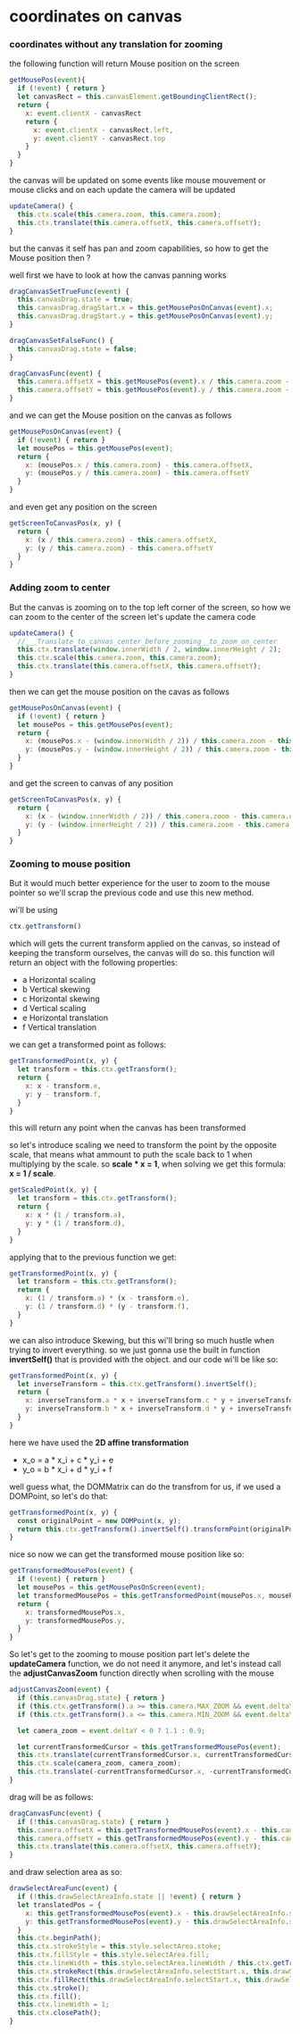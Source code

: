 # coordinates on canvas

### coordinates without any translation for zooming
the following function will return Mouse position on the screen
```javascript
getMousePos(event){
  if (!event) { return }
  let canvasRect = this.canvasElement.getBoundingClientRect();
  return {
    x: event.clientX - canvasRect
    return {
      x: event.clientX - canvasRect.left,
      y: event.clientY - canvasRect.top
    }
  }
}
```

the canvas will be updated on some events like mouse mouvement or mouse clicks and on each update
the camera will be updated
```javascript
updateCamera() {
  this.ctx.scale(this.camera.zoom, this.camera.zoom);
  this.ctx.translate(this.camera.offsetX, this.camera.offsetY);
}
```

but the canvas it self has pan and zoom capabilities, so how to get the Mouse position then ?

well first we have to look at how the canvas panning works
```javascript
dragCanvasSetTrueFunc(event) {
  this.canvasDrag.state = true;
  this.canvasDrag.dragStart.x = this.getMousePosOnCanvas(event).x;
  this.canvasDrag.dragStart.y = this.getMousePosOnCanvas(event).y;
}

dragCanvasSetFalseFunc() {
  this.canvasDrag.state = false;
}

dragCanvasFunc(event) {
  this.camera.offsetX = this.getMousePos(event).x / this.camera.zoom - this.canvasDrag.dragStart.x;
  this.camera.offsetY = this.getMousePos(event).y / this.camera.zoom - this.canvasDrag.dragStart.y;
}
```

and we can get the Mouse position on the canvas as follows
```javascript
getMousePosOnCanvas(event) {
  if (!event) { return }
  let mousePos = this.getMousePos(event);
  return {
    x: (mousePos.x / this.camera.zoom) - this.camera.offsetX,
    y: (mousePos.y / this.camera.zoom) - this.camera.offsetY
  }
}
```
and even get any position on the screen
```javascript
getScreenToCanvasPos(x, y) {
  return {
    x: (x / this.camera.zoom) - this.camera.offsetX,
    y: (y / this.camera.zoom) - this.camera.offsetY
  }
}
```

### Adding zoom to center
But the canvas is zooming on to the top left corner of the screen, so how we can zoom to the center of the screen
let's update the camera code
```javascript
updateCamera() {
  //___Translate_to_canvas_center_before_zooming__to_zoom_on_center
  this.ctx.translate(window.innerWidth / 2, window.innerHeight / 2);
  this.ctx.scale(this.camera.zoom, this.camera.zoom);
  this.ctx.translate(this.camera.offsetX, this.camera.offsetY);
}
```

then we can get the mouse position on the cavas as follows
```javascript
getMousePosOnCanvas(event) {
  if (!event) { return }
  let mousePos = this.getMousePos(event);
  return {
    x: (mousePos.x - (window.innerWidth / 2)) / this.camera.zoom - this.camera.offsetX,
    y: (mousePos.y - (window.innerHeight / 2)) / this.camera.zoom - this.camera.offsetY,
  }
}
```
and get the screen to canvas of any position
```javascript
getScreenToCanvasPos(x, y) {
  return {
    x: (x - (window.innerWidth / 2)) / this.camera.zoom - this.camera.offsetX,
    y: (y - (window.innerHeight / 2)) / this.camera.zoom - this.camera.offsetY,
  }
}
```


### Zooming to mouse position

But it would much better experience for the user to zoom to the mouse pointer
so we'll scrap the previous code and use this new method.

wi'll be using 
```javascript
ctx.getTransform()
```
which will gets the current transform applied on the canvas, so instead of keeping the transform ourselves, the canvas will do so.
this function will return an object with the following properties:
- a Horizontal scaling
- b Vertical skewing
- c Horizontal skewing
- d Vertical scaling
- e Horizontal translation
- f Vertical translation


we can get a transformed point as follows:
```javascript
getTransformedPoint(x, y) {
  let transform = this.ctx.getTransform();
  return {
    x: x - transform.e,
    y: y - transform.f,
  }
}
```
this will return any point when the canvas has been transformed

so let's introduce scaling
we need to transform the point by the opposite scale,
that means what ammount to puth the scale back to 1 when multiplying by the scale.
so **scale * x = 1**, when solving we get this formula: **x = 1 / scale**.
```javascript
getScaledPoint(x, y) {
  let transform = this.ctx.getTransform();
  return {
    x: x * (1 / transform.a),
    y: y * (1 / transform.d),
  }
}
```

applying that to the previous function we get:
```javascript
getTransformedPoint(x, y) {
  let transform = this.ctx.getTransform();
  return {
    x: (1 / transform.a) * (x - transform.e),
    y: (1 / transform.d) * (y - transform.f),
  }
}
```

we can also introduce Skewing, but this wi'll bring so much hustle when trying to invert everything.
so we just gonna use the built in function **invertSelf()** that is provided with the object.
and our code wi'll be like so:
```javascript
getTransformedPoint(x, y) {
  let inverseTransform = this.ctx.getTransform().invertSelf();
  return {
    x: inverseTransform.a * x + inverseTransform.c * y + inverseTransform.e,
    y: inverseTransform.b * x + inverseTransform.d * y + inverseTransform.f,
  }
}
```
here we have used the **2D affine transformation**
- x_o = a * x_i + c * y_i + e
- y_o = b * x_i + d * y_i + f

well guess what, the DOMMatrix can do the transfrom for us, if we used a DOMPoint, so let's do that:
```javascript
getTransformedPoint(x, y) {
  const originalPoint = new DOMPoint(x, y);
  return this.ctx.getTransform().invertSelf().transformPoint(originalPoint);
}
```

nice so now we can get the transformed mouse position like so:
```javascript
getTransformedMousePos(event) {
  if (!event) { return }
  let mousePos = this.getMousePosOnScreen(event);
  let transformedMousePos = this.getTransformedPoint(mousePos.x, mousePos.y);
  return {
    x: transformedMousePos.x,
    y: transformedMousePos.y,
  }
}
```

So let's get to the zooming to mouse position part
let's delete the **updateCamera** function, we do not need it anymore,
and let's instead call the **adjustCanvasZoom** function directly when scrolling with the mouse
```javascript
adjustCanvasZoom(event) {
  if (this.canvasDrag.state) { return }
  if (this.ctx.getTransform().a >= this.camera.MAX_ZOOM && event.deltaY < 0) { return }
  if (this.ctx.getTransform().a <= this.camera.MIN_ZOOM && event.deltaY > 0) { return }

  let camera_zoom = event.deltaY < 0 ? 1.1 : 0.9;

  let currentTransformedCursor = this.getTransformedMousePos(event);
  this.ctx.translate(currentTransformedCursor.x, currentTransformedCursor.y);
  this.ctx.scale(camera_zoom, camera_zoom);
  this.ctx.translate(-currentTransformedCursor.x, -currentTransformedCursor.y);
}
```

drag will be as follows:
```javascript
dragCanvasFunc(event) {
  if (!this.canvasDrag.state) { return }
  this.camera.offsetX = this.getTransformedMousePos(event).x - this.canvasDrag.dragStart.x;
  this.camera.offsetY = this.getTransformedMousePos(event).y - this.canvasDrag.dragStart.y;
  this.ctx.translate(this.camera.offsetX, this.camera.offsetY);
}
```

and draw selection area as so:
```javascript
drawSelectAreaFunc(event) {
  if (!this.drawSelectAreaInfo.state || !event) { return }
  let translatedPos = {
    x: this.getTransformedMousePos(event).x - this.drawSelectAreaInfo.selectStart.x,
    y: this.getTransformedMousePos(event).y - this.drawSelectAreaInfo.selectStart.y
  }
  this.ctx.beginPath();
  this.ctx.strokeStyle = this.style.selectArea.stoke;
  this.ctx.fillStyle = this.style.selectArea.fill;
  this.ctx.lineWidth = this.style.selectArea.lineWidth / this.ctx.getTransform().a;
  this.ctx.strokeRect(this.drawSelectAreaInfo.selectStart.x, this.drawSelectAreaInfo.selectStart.y, translatedPos.x, translatedPos.y);
  this.ctx.fillRect(this.drawSelectAreaInfo.selectStart.x, this.drawSelectAreaInfo.selectStart.y, translatedPos.x, translatedPos.y);
  this.ctx.stroke();
  this.ctx.fill();
  this.ctx.lineWidth = 1;
  this.ctx.closePath();
}
```




